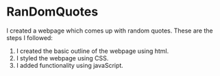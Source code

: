 # RanDomQuotes
I created a webpage which comes up with random quotes. These are the steps I followed:
1. I created the basic outline of the webpage using html.
2. I styled the webpage using CSS.
3. I added functionality using javaScript.

